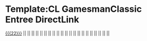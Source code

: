 Template:CL GamesmanClassic Entree DirectLink
=============================================

[{{{22}}}]({{{22}}} "wikilink") || || || || || || || || || || || || || || || || || || || || ||
